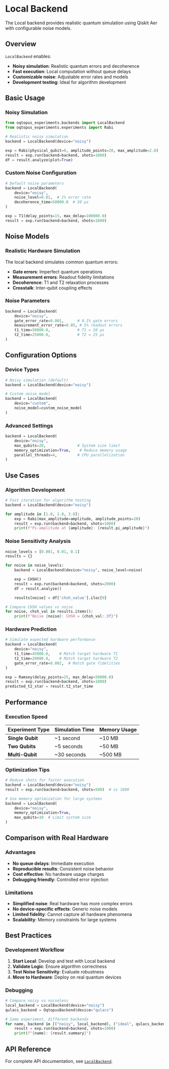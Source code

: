 # Local Backend

The Local backend provides realistic quantum simulation using Qiskit Aer with configurable noise models.

## Overview

`LocalBackend` enables:
- **Noisy simulation**: Realistic quantum errors and decoherence
- **Fast execution**: Local computation without queue delays
- **Customizable noise**: Adjustable error rates and models
- **Development testing**: Ideal for algorithm development

## Basic Usage

### Noisy Simulation

```python
from oqtopus_experiments.backends import LocalBackend
from oqtopus_experiments.experiments import Rabi

# Realistic noisy simulation
backend = LocalBackend(device="noisy")

exp = Rabi(physical_qubit=0, amplitude_points=20, max_amplitude=2.0)
result = exp.run(backend=backend, shots=1000)
df = result.analyze(plot=True)
```

### Custom Noise Configuration

```python
# Default noise parameters
backend = LocalBackend(
    device="noisy",
    noise_level=0.01,  # 1% error rate
    decoherence_time=50000.0  # 50 μs
)

exp = T1(delay_points=15, max_delay=100000.0)
result = exp.run(backend=backend, shots=1000)
```

## Noise Models

### Realistic Hardware Simulation

The local backend simulates common quantum errors:

- **Gate errors**: Imperfect quantum operations
- **Measurement errors**: Readout fidelity limitations
- **Decoherence**: T1 and T2 relaxation processes
- **Crosstalk**: Inter-qubit coupling effects

### Noise Parameters

```python
backend = LocalBackend(
    device="noisy",
    gate_error_rate=0.001,      # 0.1% gate errors
    measurement_error_rate=0.05, # 5% readout errors
    t1_time=50000.0,            # T1 = 50 μs
    t2_time=25000.0,            # T2 = 25 μs
)
```

## Configuration Options

### Device Types

```python
# Noisy simulation (default)
backend = LocalBackend(device="noisy")

# Custom noise model
backend = LocalBackend(
    device="custom",
    noise_model=custom_noise_model
)
```

### Advanced Settings

```python
backend = LocalBackend(
    device="noisy",
    max_qubits=20,              # System size limit
    memory_optimization=True,    # Reduce memory usage
    parallel_threads=4,         # CPU parallelization
)
```

## Use Cases

### Algorithm Development

```python
# Fast iteration for algorithm testing
backend = LocalBackend(device="noisy")

for amplitude in [1.0, 2.0, 3.0]:
    exp = Rabi(max_amplitude=amplitude, amplitude_points=20)
    result = exp.run(backend=backend, shots=1000)
    print(f"Pi-amplitude at {amplitude}: {result.pi_amplitude}")
```

### Noise Sensitivity Analysis

```python
noise_levels = [0.001, 0.01, 0.1]
results = {}

for noise in noise_levels:
    backend = LocalBackend(device="noisy", noise_level=noise)

    exp = CHSH()
    result = exp.run(backend=backend, shots=2000)
    df = result.analyze()

    results[noise] = df['chsh_value'].iloc[0]

# Compare CHSH values vs noise
for noise, chsh_val in results.items():
    print(f"Noise {noise}: CHSH = {chsh_val:.3f}")
```

### Hardware Prediction

```python
# Simulate expected hardware performance
backend = LocalBackend(
    device="noisy",
    t1_time=45000.0,    # Match target hardware T1
    t2_time=20000.0,    # Match target hardware T2
    gate_error_rate=0.002,  # Match gate fidelities
)

exp = Ramsey(delay_points=25, max_delay=50000.0)
result = exp.run(backend=backend, shots=1000)
predicted_t2_star = result.t2_star_time
```

## Performance

### Execution Speed

| Experiment Type  | Simulation Time | Memory Usage |
| ---------------- | --------------- | ------------ |
| **Single Qubit** | ~1 second       | ~10 MB       |
| **Two Qubits**   | ~5 seconds      | ~50 MB       |
| **Multi-Qubit**  | ~30 seconds     | ~500 MB      |

### Optimization Tips

```python
# Reduce shots for faster execution
backend = LocalBackend(device="noisy")
result = exp.run(backend=backend, shots=500)  # vs 1000

# Use memory optimization for large systems
backend = LocalBackend(
    device="noisy",
    memory_optimization=True,
    max_qubits=10  # Limit system size
)
```

## Comparison with Real Hardware

### Advantages

- **No queue delays**: Immediate execution
- **Reproducible results**: Consistent noise behavior
- **Cost effective**: No hardware usage charges
- **Debugging friendly**: Controlled error injection

### Limitations

- **Simplified noise**: Real hardware has more complex errors
- **No device-specific effects**: Generic noise models
- **Limited fidelity**: Cannot capture all hardware phenomena
- **Scalability**: Memory constraints for large systems

## Best Practices

### Development Workflow

1. **Start Local**: Develop and test with Local backend
2. **Validate Logic**: Ensure algorithm correctness
3. **Test Noise Sensitivity**: Evaluate robustness
4. **Move to Hardware**: Deploy on real quantum devices

### Debugging

```python
# Compare noisy vs noiseless
local_backend = LocalBackend(device="noisy")
qulacs_backend = OqtopusBackend(device="qulacs")

# Same experiment, different backends
for name, backend in [("noisy", local_backend), ("ideal", qulacs_backend)]:
    result = exp.run(backend=backend, shots=1000)
    print(f"{name}: {result.summary}")
```

## API Reference

For complete API documentation, see [`LocalBackend`](../reference/oqtopus_experiments/backends/local_backend.md).
